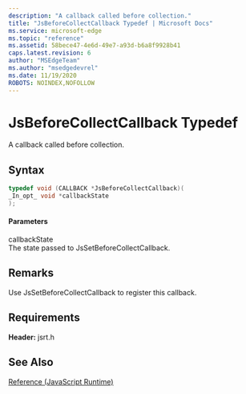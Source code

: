 ```yaml
---
description: "A callback called before collection."
title: "JsBeforeCollectCallback Typedef | Microsoft Docs"
ms.service: microsoft-edge
ms.topic: "reference"
ms.assetid: 58bece47-4e6d-49e7-a93d-b6a8f9928b41
caps.latest.revision: 6
author: "MSEdgeTeam"
ms.author: "msedgedevrel"
ms.date: 11/19/2020
ROBOTS: NOINDEX,NOFOLLOW
---
```

# JsBeforeCollectCallback Typedef

A callback called before collection.  
  
## Syntax  
  
```cpp  
typedef void (CALLBACK *JsBeforeCollectCallback)(  
_In_opt_ void *callbackState  
);  
```  
  
#### Parameters  
 callbackState  
 The state passed to JsSetBeforeCollectCallback.  
  
## Remarks  
 Use JsSetBeforeCollectCallback to register this callback.  
  
## Requirements  
 **Header:** jsrt.h  
  
## See Also  
 [Reference (JavaScript Runtime)](../chakra-hosting/reference-javascript-runtime.md)
